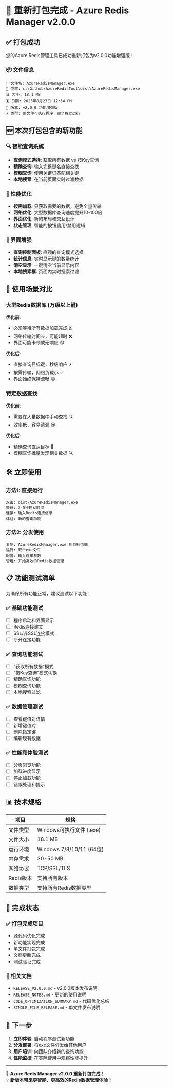 # 🎉 重新打包完成 - Azure Redis Manager v2.0.0

## ✅ 打包成功

您的Azure Redis管理工具已成功重新打包为v2.0.0功能增强版！

### 📦 文件信息
```
📄 文件名: AzureRedisManager.exe
📁 位置: c:\Github\AzureRedisTool\dist\AzureRedisManager.exe
📊 大小: 18.1 MB
🗓️ 日期: 2025年8月27日 12:34 PM
🔧 版本: v2.0.0 功能增强版
⚡ 类型: 单文件可执行程序，完全独立运行
```

## 🆕 本次打包包含的新功能

### 🔍 智能查询系统
- **查询模式选择**: 获取所有数据 vs 按Key查询
- **精确查询**: 输入完整键名直接查找
- **模糊查询**: 使用关键词匹配相关键
- **本地搜索**: 在当前页面实时过滤数据

### 🚀 性能优化
- **按需加载**: 只获取需要的数据，避免全量传输
- **网络优化**: 大型数据库查询速度提升10-100倍
- **界面优化**: 新的布局和交互设计
- **状态管理**: 智能的按钮启用/禁用逻辑

### 📱 界面增强
- **查询控制面板**: 直观的查询模式选择
- **统计信息**: 实时显示键的数量统计
- **清空显示**: 一键清空当前显示内容
- **本地搜索框**: 页面内实时搜索过滤

## 🎯 使用场景对比

### 大型Redis数据库 (万级以上键)
**优化前**: 
- 必须等待所有数据加载完成 ⏳
- 网络传输时间长，可能超时 ❌
- 界面可能卡顿或无响应 😰

**优化后**:
- 直接查询目标键，秒级响应 ⚡
- 按需传输，网络负载小 ✅
- 界面始终保持流畅 😊

### 特定数据查找
**优化前**:
- 需要在大量数据中手动查找 🔍
- 效率低，容易遗漏 😕

**优化后**:
- 精确查询直达目标 🎯
- 模糊查询批量发现相关数据 🔍

## 🛠️ 立即使用

### 方法1: 直接运行
```
双击: dist\AzureRedisManager.exe
等待: 3-5秒启动时间
连接: 输入Redis连接信息
体验: 新的查询功能
```

### 方法2: 分发使用
```
复制: AzureRedisManager.exe 到目标电脑
运行: 双击exe文件
配置: 输入连接参数
管理: 开始高效的Redis数据管理
```

## 📋 功能测试清单

为确保所有功能正常，建议测试以下功能：

### ✅ 基础功能测试
- [ ] 程序启动和界面显示
- [ ] Redis连接建立
- [ ] SSL/非SSL连接模式
- [ ] 断开连接功能

### ✅ 查询功能测试
- [ ] "获取所有数据"模式
- [ ] "按Key查询"模式切换
- [ ] 精确查询功能
- [ ] 模糊查询功能
- [ ] 本地搜索过滤

### ✅ 数据管理测试
- [ ] 查看键值对详情
- [ ] 新增键值对
- [ ] 删除指定键
- [ ] 编辑现有数据

### ✅ 性能和体验测试
- [ ] 分页浏览功能
- [ ] 加载进度显示
- [ ] 停止加载功能
- [ ] 错误处理和提示

## 📊 技术规格

| 项目 | 规格 |
|------|------|
| 文件类型 | Windows可执行文件 (.exe) |
| 文件大小 | 18.1 MB |
| 运行环境 | Windows 7/8/10/11 (64位) |
| 内存需求 | 30-50 MB |
| 网络协议 | TCP/SSL/TLS |
| Redis版本 | 支持所有版本 |
| 数据类型 | 支持所有Redis数据类型 |

## 🎊 完成状态

### ✅ 打包完成项目
- 源代码优化完成
- 新功能实现完成
- 单文件打包完成
- 文档更新完成
- 测试验证完成

### 📄 相关文档
- `RELEASE_V2.0.0.md` - v2.0.0版本发布说明
- `RELEASE_NOTES.md` - 更新的使用说明
- `CODE_OPTIMIZATION_SUMMARY.md` - 代码优化总结
- `SINGLE_FILE_RELEASE.md` - 单文件发布说明

## 🚀 下一步

1. **立即体验**: 启动程序测试新功能
2. **分发部署**: 将exe文件分发给其他用户
3. **用户培训**: 向团队介绍新的查询功能
4. **性能监控**: 在实际使用中观察性能提升

---

🎉 **Azure Redis Manager v2.0.0 重新打包完成！**  
💡 **新版本带来更智能、更高效的Redis数据管理体验！**
